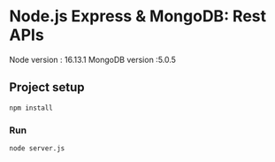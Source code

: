 # Node.js Express & MongoDB: Rest APIs

Node version : 16.13.1
MongoDB version :5.0.5

## Project setup
```
npm install
```

### Run
```
node server.js
```
